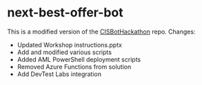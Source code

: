 # next-best-offer-bot

This is a modified version of the <a href="https://github.com/algattik/CISBotHackathon/">CISBotHackathon</a> repo.  Changes:
- Updated Workshop instructions.pptx
- Add and modified various scripts
- Added AML PowerShell deployment scripts
- Removed Azure Functions from solution
- Add DevTest Labs integration 